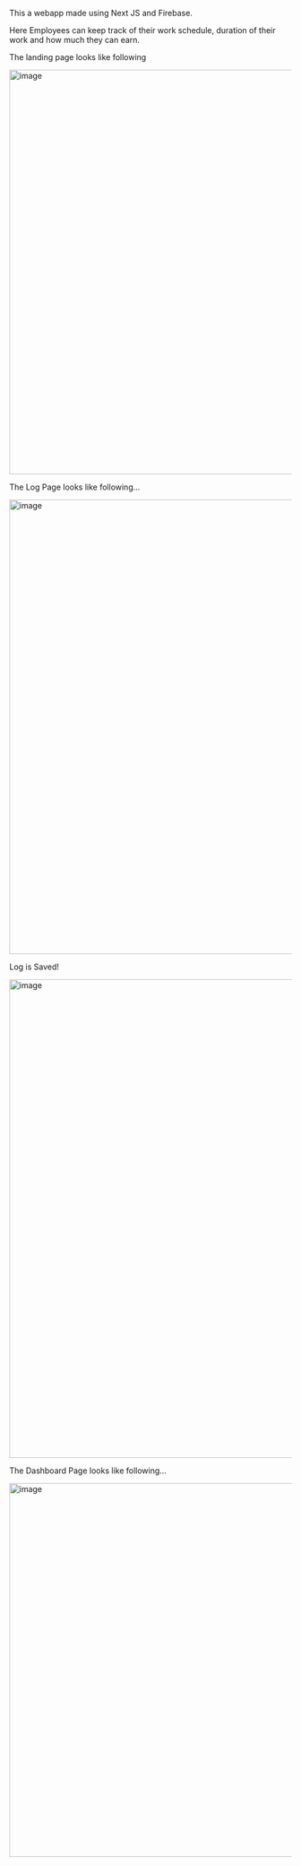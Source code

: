 This a webapp made using Next JS and Firebase.

Here Employees can keep track of their work schedule, duration of their work and how much they can earn. 

The landing page looks like following 

<img width="1602" height="722" alt="image" src="https://github.com/user-attachments/assets/7074f45f-1d48-4144-8e8f-73c587ebcc4d" />

The Log Page looks like following...

<img width="1494" height="811" alt="image" src="https://github.com/user-attachments/assets/1c275a6a-fbed-4bfd-8906-367d57196db0" />

Log is Saved!

<img width="1512" height="854" alt="image" src="https://github.com/user-attachments/assets/651705e1-1d22-4344-ac6b-72dcd4f8d76d" />

The Dashboard Page looks like following...

<img width="1827" height="667" alt="image" src="https://github.com/user-attachments/assets/dc178559-116d-470b-9067-42721a60f0a8" />





